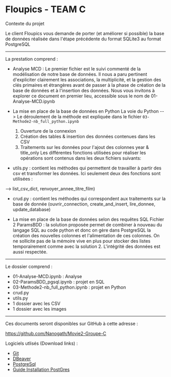 # Floupics - TEAM C

Contexte du projet

Le client Floupics vous demande de porter (et améliorer si possible) la base de données réalisée dans l'étape précédente du format SQLite3 au format PostgreSQL

---

La prestation comprend :

- Analyse MCD :
Le premier fichier est le suivi commenté de la modélisation de notre base de données. Il nous a paru pertinent d'expliciter clairement les associations, la multiplicité, et la gestion des clés primaires et étrangères avant de passer à la phase de création de la base de données et à l'insertion des données. Nous vous invitons à explorer ce document en premier lieu, accessible sous le nom de 01-Analyse-MCD.ipynb

- La mise en place de la base de données en Python
La voie du Python --> Le déroulement de la méthode est expliquée dans le fichier `03-Methode2-nb_full_python.ipynb` 
    1. Ouverture de la connexion
    2. Création des tables & insertion des données contenues dans les CSV
    3. Traitements sur les données pour l'ajout des colonnes year & title_only
Les différentes fonctions utilisées pour réaliser les opérations sont contenus dans les deux fichiers suivants:
- utils.py : contient les méthodes qui permettent de travailler à partir des csv et transformer les données. Ici seulement deux des fonctions sont utilisées :

--> list_csv_dict, renvoyer_annee_titre_film)

- crud.py : contient les méthodes qui correspondent aux traitements sur la base de donnée (ouvrir_connection, create_and_insert, lire_donnee, update_database)

- La mise en place de la base de données selon des requêtes SQL
Fichier 2 ParamsBDD : la solution proposée permet de combiner à nouveau du langage SQL au code python et donc on gère dans PostgreSQL la création des nouvelles colonnes et l'alimentation de ces colonnes. On ne sollicite pas de la mémoire vive en plus pour stocker des listes temporairement comme avec la solution 2. L'intégrité des données est aussi respectée.

---

Le dossier comprend :

- 01-Analyse-MCD.ipynb : Analyse 
- 02-ParamsBDD_pgsql.ipynb : projet en SQL
- 03-Methode2-nb_full_python.ipynb : projet en Python
- crud.py
- utils.py
- 1 dossier avec les CSV
- 1 dossier avec les images

---

Ces documents seront disponibles sur GitHub à cette adresse :

https://github.com/Nanogath/Movie2-Groupe-C 


Logiciels utlisés (Download links) :

* [Git](https://gitforwindows.org/)
* [DBeaver](https://dbeaver.io/download/) 
* [PostgreSql](https://www.postgresql.org/download/) 
* [Guide Installation PostGres](https://www.veremes.com/installation-postgresql-windows) 
